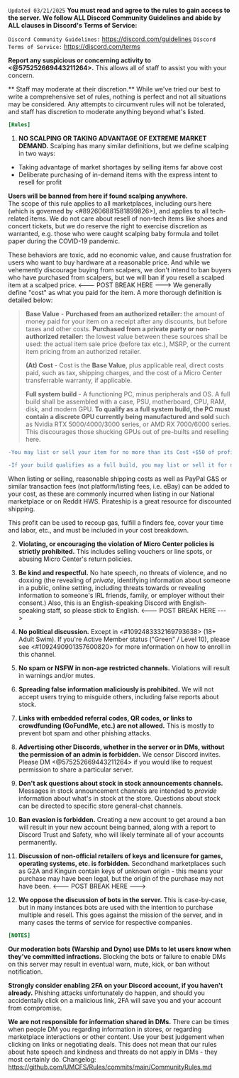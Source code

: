 `Updated 03/21/2025`
**You must read and agree to the rules to gain access to the server.**
**We follow ALL Discord Community Guidelines and abide by ALL clauses in Discord's Terms of Service:**

   `Discord Community Guidelines:` https://discord.com/guidelines
   `Discord Terms of Service:` https://discord.com/terms

**Report any suspicious or concerning activity to <@575252669443211264>.** This allows all of staff to assist you with your concern.

** Staff may moderate at their discretion.** While we've tried our best to write a comprehensive set of rules, nothing is perfect and not all situations may be considered. Any attempts to circumvent rules will not be tolerated, and staff has discretion to moderate anything beyond what's listed.

```ini
[Rules]
```
1. **NO SCALPING OR TAKING ADVANTAGE OF EXTREME MARKET DEMAND.** 
Scalping has many similar definitions, but we define scalping in two ways:
* Taking advantage of market shortages by selling items far above cost
* Deliberate purchasing of in-demand items with the express intent to resell for profit

**Users will be banned from here if found scalping anywhere.**  
The scope of this rule applies to all marketplaces, including ours here (which is governed by <#892606881581899826>), and applies to all tech-related items. We do not care about resell of non-tech items like shoes and concert tickets, but we do reserve the right to exercise discretion as warranted, e.g. those who were caught scalping baby formula and toilet paper during the COVID-19 pandemic.

These behaviors are toxic, add no economic value, and cause frustration for users who want to buy hardware at a reasonable price. And while we vehemently discourage buying from scalpers, we don't intend to ban buyers who have purchased from scalpers, but we will ban if you resell a scalped item at a scalped price.
<--- POST BREAK HERE --->
We generally define "cost" as what you paid for the item. A more thorough definition is detailed below:
> **Base Value** -
> __Purchased from an authorized retailer:__ the amount of money paid for your item on a receipt after any discounts, but before taxes and other costs.
> __Purchased from a private party or non-authorized retailer:__ the lowest value between these sources shall be used: the actual item sale price (before tax etc.), MSRP, or the current item pricing from an authorized retailer.
> 
> **(At) Cost** - Cost is the **Base Value**, plus applicable real, direct costs paid, such as tax, shipping charges, and the cost of a Micro Center transferrable warranty, if applicable.
> 
> **Full system build** - A functioning PC, minus peripherals and OS. A full build shall be assembled with a case, PSU, motherboard, CPU, RAM, disk, and modern GPU. **To qualify as a full system build, the PC must contain a discrete GPU currently being manufactured and sold** such as Nvidia RTX 5000/4000/3000 series, or AMD RX 7000/6000 series. This discourages those shucking GPUs out of pre-builts and reselling here.

```diff
-You may list or sell your item for no more than its Cost +$50 of profit, no matter the marketplace.
```
```diff
-If your build qualifies as a full build, you may list or sell it for no more than its cost +$200 of profit/build fees. Exception - legitmate business entities may continue pricing via your regular business channels as you wish, but any listings here must conform to the cost +$200 cap.
```
When listing or selling, reasonable shipping costs as well as PayPal G&S or similar transaction fees (not platform/listing fees, i.e. eBay) can be added to your cost, as these are commonly incurred when listing in our National marketplace or on Reddit HWS. Pirateship is a great resource for discounted shipping.

This profit can be used to recoup gas, fulfill a finders fee, cover your time and labor, etc., and must be included in your cost breakdown.

2. **Violating, or encouraging the violation of Micro Center policies is strictly prohibited.** This includes selling vouchers or line spots, or abusing Micro Center's return policies.

3. **Be kind and respectful.** No hate speech, no threats of violence, and no doxxing (the revealing of *private*, identifying information about someone in a public, online setting, including threats towards or revealing information to someone's IRL friends, family, or employer without their consent.) Also, this is an English-speaking Discord with English-speaking staff, so please stick to English.
<--- POST BREAK HERE --->
4. **No political discussion.** Except in <#1092483332169793638> (18+ Adult Swim). If you're Active Member status ("Green" / Level 10), please see <#1092490901357600820> for more information on how to enroll in this channel.

5. **No spam or NSFW in non-age restricted channels.** Violations will result in warnings and/or mutes.

6. **Spreading false information __maliciously__ is prohibited.** We will not accept users trying to misguide others, including false reports about stock.

7. **Links with embedded referral codes, QR codes, or links to crowdfunding (GoFundMe, etc.) are not allowed.** This is mostly to prevent bot spam and other phishing attacks.

8. **Advertising other Discords, whether in the server or in DMs, without the permission of an admin is forbidden.** We censor Discord invites. Please DM <@575252669443211264> if you would like to request permission to share a particular server.

9. **Don't ask questions about stock in stock announcements channels.** Messages in stock announcement channels are intended to *provide* information about what's in stock at the store. Questions about stock can be directed to specific store general-chat channels.

10. **Ban evasion is forbidden.** Creating a new account to get around a ban will result in your new account being banned, along with a report to Discord Trust and Safety, who will likely terminate all of your accounts permanently.

11. **Discussion of non-official retailers of keys and licensure for games, operating systems, etc. is forbidden.** Secondhand marketplaces such as G2A and Kinguin contain keys of unknown origin - this means your purchase may have been legal, but the origin of the purchase may not have been.
<--- POST BREAK HERE --->
12. **We oppose the discussion of bots in the server.** This is case-by-case, but in many instances bots are used with the intention to purchase multiple and resell. This goes against the mission of the server, and in many cases the terms of service for respective companies. 
```ini
[NOTES]
```
**Our moderation bots (Warship and Dyno) use DMs to let users know when they've committed infractions.** Blocking the bots or failure to enable DMs on this server may result in eventual warn, mute, kick, or ban without notification.

**Strongly consider enabling 2FA on your Discord account, if you haven't already.** Phishing attacks unfortunately do happen, and should you accidentally click on a malicious link, 2FA will save you and your account from compromise.

**We are not responsible for information shared in DMs.** There can be times when people DM you regarding information in stores, or regarding marketplace interactions or other content. Use your best judgement when clicking on links or negotiating deals. This does not mean that our rules about hate speech and kindness and threats do not apply in DMs - they most certainly do.
Changelog: https://github.com/UMCFS/Rules/commits/main/CommunityRules.md
